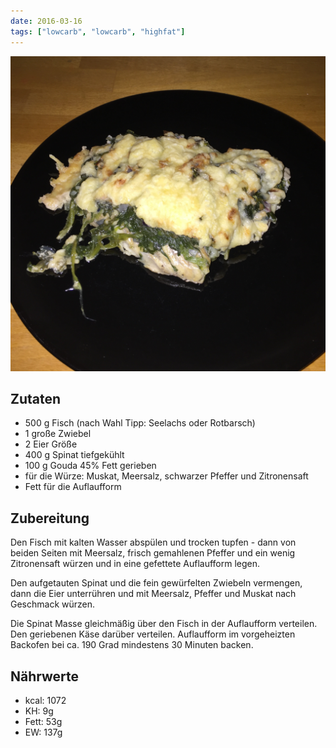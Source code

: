 ```yaml
---
date: 2016-03-16
tags: ["lowcarb", "lowcarb", "highfat"]
---
```


![](../uploads/fischauflauf-mit-spinat.jpg)

## Zutaten
- 500 g Fisch (nach Wahl Tipp: Seelachs oder Rotbarsch)
- 1 große Zwiebel
- 2 Eier Größe
- 400 g Spinat tiefgekühlt
- 100 g Gouda 45% Fett gerieben
- für die Würze: Muskat, Meersalz, schwarzer Pfeffer und Zitronensaft
- Fett für die Auflaufform

## Zubereitung
Den Fisch mit kalten Wasser abspülen und trocken tupfen - dann von beiden Seiten mit Meersalz, frisch gemahlenen Pfeffer und ein wenig Zitronensaft würzen und in eine gefettete Auflaufform legen.

Den aufgetauten Spinat und die fein gewürfelten Zwiebeln vermengen, dann die Eier unterrühren und mit Meersalz, Pfeffer und Muskat nach Geschmack würzen.

Die Spinat Masse gleichmäßig über den Fisch in der Auflaufform verteilen. Den geriebenen Käse darüber verteilen. Auflaufform im vorgeheizten Backofen bei ca. 190 Grad mindestens 30 Minuten backen.

## Nährwerte
- kcal: 1072
- KH:      9g
- Fett:   53g
- EW:    137g
